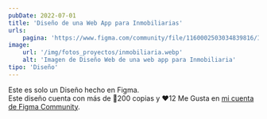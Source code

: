 ```yaml
---
pubDate: 2022-07-01
title: 'Diseño de una Web App para Inmobiliarias'
urls: 
    pagina: 'https://www.figma.com/community/file/1160002503034839816/Inmobiliaria-Web-Site'
image:
    url: '/img/fotos_proyectos/inmobiliaria.webp'
    alt: 'Imagen de Diseño Web de una web app para Inmobiliaria'
tipo: 'Diseño'
---
```

Este es solo un Diseño hecho en Figma.\
Este diseño cuenta con más de 🏅200 copias y ❤️12 Me Gusta en 
<a href="https://www.figma.com/community/file/1160002503034839816" class="underline" target="_blank">mi cuenta de Figma Community</a>.